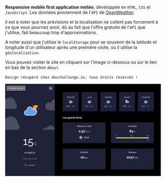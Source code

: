 **Responsive mobile first application météo**, développée en `HTML`, `CSS` et `JavaScript`. Les données proviennent de l'`API` de <a href ="https://openweathermap.org">OpenWeather</a>. 

Il est à noter que les prévisions et la localisation ne collent pas forcement à ce que vous pourriez avoir, dû au fait que l'offre gratuite de l'`API` que j'utilise, fait beaucoup trop d'approximations.

A noter aussi que j'utilise le `localStorage` pour se souvenir de la latitude et longitude d'un utilisateur après une première visite, où il utilise la `géolocalisation`.

Vous pouvez visiter le site en cliquant sur l'image ci-dessous ou sur le lien en bas de la section `About`.

`Design récupéré chez devchallenge.io, tous droits réservés !`

<a href = "https://yousoumar.github.io/js-weather-app/"><img src = "images/screenshot.png"></img></a>


